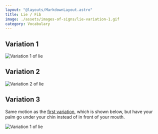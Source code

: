```yaml
---
layout: "@layouts/MarkdownLayout.astro"
title: Lie / Fib
image: ./assets/images-of-signs/lie-variation-1.gif
category: Vocabulary
---
```


## Variation 1

![Variation 1 of lie](@signs/lie-variation-1.gif)

## Variation 2

![Variation 2 of lie](@signs/lie-variation-2.gif)

## Variation 3

Same motion as the [first variation](#variation-1),
which is shown below,
but have your palm go under your chin instead of in front of your mouth.

![Variation 1 of lie](@signs/lie-variation-1.gif)
